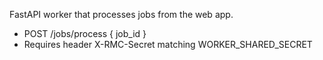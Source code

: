 FastAPI worker that processes jobs from the web app.

- POST /jobs/process  { job_id }
- Requires header X-RMC-Secret matching WORKER_SHARED_SECRET
